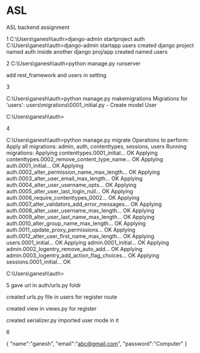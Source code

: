 # ASL
ASL backend assignment

1 
C:\Users\ganesh\auth>django-admin startproject auth
C:\Users\ganesh\auth>django-admin startapp users
created django project named auth inside another django proj/app created named users

2 
C:\Users\ganesh\auth>python manage.py runserver

add rest_framework and users in setting 


3 

C:\Users\ganesh\auth>python manage.py makemigrations
Migrations for 'users':
  users\migrations\0001_initial.py
    - Create model User

C:\Users\ganesh\auth>

4 

C:\Users\ganesh\auth>python manage.py migrate
Operations to perform:
  Apply all migrations: admin, auth, contenttypes, sessions, users
Running migrations:
  Applying contenttypes.0001_initial... OK
  Applying contenttypes.0002_remove_content_type_name... OK
  Applying auth.0001_initial... OK
  Applying auth.0002_alter_permission_name_max_length... OK
  Applying auth.0003_alter_user_email_max_length... OK
  Applying auth.0004_alter_user_username_opts... OK
  Applying auth.0005_alter_user_last_login_null... OK
  Applying auth.0006_require_contenttypes_0002... OK
  Applying auth.0007_alter_validators_add_error_messages... OK
  Applying auth.0008_alter_user_username_max_length... OK
  Applying auth.0009_alter_user_last_name_max_length... OK
  Applying auth.0010_alter_group_name_max_length... OK
  Applying auth.0011_update_proxy_permissions... OK
  Applying auth.0012_alter_user_first_name_max_length... OK
  Applying users.0001_initial... OK
  Applying admin.0001_initial... OK
  Applying admin.0002_logentry_remove_auto_add... OK
  Applying admin.0003_logentry_add_action_flag_choices... OK
  Applying sessions.0001_initial... OK

C:\Users\ganesh\auth>

5
gave url in auth/urls.py foldr

created urls.py file in users for register route

created view in views.py for register

created serializer.py imported user mode in it

6

{
    "name":"ganesh",
    "email":"abc@gmail.com",
    "password":"Computer"
    }
